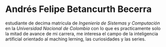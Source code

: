 # Andrés Felipe Betancurth Becerra

estudiante de decima matricula de *Ingeniería de Sistemas y Computación* en la *Universidad Nacional de Colombia* con lo que es practicamente solo la mitad de avance de mi carrera, me interesa el campo de la inteligencia artificial orientado al maching lerning, las curiosidades y las series.